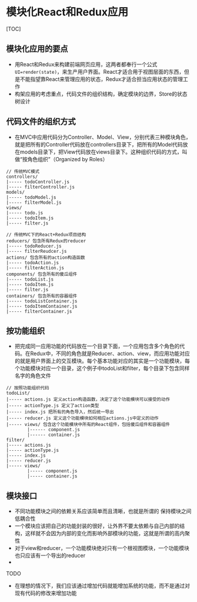 # 模块化React和Redux应用

[TOC]

## 模块化应用的要点
* 用React和Redux来构建前端网页应用，这两者都奉行一个公式`UI=render(state)`，来生产用户界面。React才适合用于视图层面的东西，但是不能指望靠React来管理应用的状态，Redux才适合担当应用状态的管理工作
* 构架应用的考虑重点，代码文件的组织结构，确定模块的边界，Store的状态树设计

## 代码文件的组织方式
* 在MVC中应用代码分为Controller、Model、View，分别代表三种模块角色，就是把所有的Controller代码放在controllers目录下，把所有的Model代码放在models目录下，把View代码放在views目录下。这种组织代码的方式，叫做“按角色组织”（Organized by Roles）

```
// 传统MVC模式
controllers/
|----- todoController.js
|----- filterController.js
models/
|----- todoModel.js
|----- filterModel.js
views/
|----- todo.js
|----- todoItem.js
|----- filter.js
```
```
// 传统MVC下的React+Redux项目结构
reducers/ 包含所有Redux的reducer
|----- todoReducer.js
|----- filterReudcer.js
actions/ 包含所有的action构造函数
|----- todoAction.js
|----- filterAction.js
components/ 包含所有的傻瓜组件
|----- todoList.js
|----- todoItem.js
|----- filter.js
containers/ 包含所有的容器组件
|----- todoListContainer.js
|----- todoItemContainer.js
|----- filterContainer.js
```

## 按功能组织
* 把完成同一应用功能的代码放在一个目录下面，一个应用包含多个角色的代码。在Redux中，不同的角色就是Reducer、action、view，而应用功能对应的就是用户界面上的交互模块。每个基本功能对应的其实是一个功能模块，每个功能模块对应一个目录，这个例子中todoList和filter，每个目录下包含同样名字的角色文件

```
// 按照功能组织代码
todoList/
|----- actions.js 定义action构造函数，决定了这个功能模块可以接受的动作
|----- actionType.js 定义了action类型
|----- index.js 把所有的角色导入，然后统一导出
|----- reducer.js 定义这个功能模块如何相应actions.js中定义的动作
|----- views/ 包含这个功能模块中所有的React组件，包括傻瓜组件和容器组件
        |------ component.js
        |------ container.js
filter/
|----- actions.js
|----- actionType.js
|----- index.js
|----- reducer.js
|----- views/
        |----- component.js
        |----- container.js    
```

## 模块接口
* 不同功能模块之间的依赖关系应该简单而且清晰，也就是所谓的 保持模块之间低耦合性
* 一个模块应该把自己的功能封装的很好，让外界不要太依赖与自己内部的结构，这样就不会因为内部的变化而影响外部模块的功能，这就是所谓的高内聚性
* 对于view和reducer，一个功能模块绝对只有一个根视图模块，一个功能模块也只应该有一个导出的reducer
* 

TODO

* 在理想的情况下，我们应该通过增加代码就能增加系统的功能，而不是通过对现有代码的修改来增加功能

